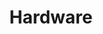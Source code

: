 ---
title: Hardware
description: Reverse engineering and decompilation of the computer's "software for hardware" internal components.
image:

# Badge style
style:
    background: "#2a9d8f"
    color: "#fff"
---